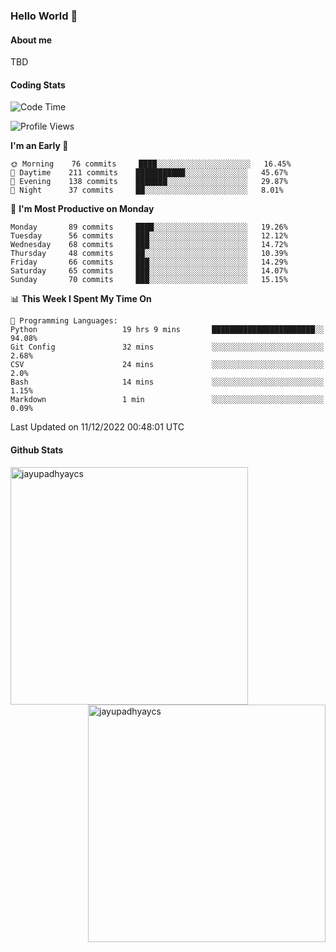 ### Hello World 👋
#### About me
TBD
#### Coding Stats
<!--START_SECTION:waka-->
![Code Time](http://img.shields.io/badge/Code%20Time-331%20hrs%2015%20mins-blue)

![Profile Views](http://img.shields.io/badge/Profile%20Views-0-blue)

**I'm an Early 🐤** 

```text
🌞 Morning    76 commits     ████░░░░░░░░░░░░░░░░░░░░░   16.45% 
🌆 Daytime    211 commits    ███████████░░░░░░░░░░░░░░   45.67% 
🌃 Evening    138 commits    ███████░░░░░░░░░░░░░░░░░░   29.87% 
🌙 Night      37 commits     ██░░░░░░░░░░░░░░░░░░░░░░░   8.01%

```
📅 **I'm Most Productive on Monday** 

```text
Monday       89 commits     ████░░░░░░░░░░░░░░░░░░░░░   19.26% 
Tuesday      56 commits     ███░░░░░░░░░░░░░░░░░░░░░░   12.12% 
Wednesday    68 commits     ███░░░░░░░░░░░░░░░░░░░░░░   14.72% 
Thursday     48 commits     ██░░░░░░░░░░░░░░░░░░░░░░░   10.39% 
Friday       66 commits     ███░░░░░░░░░░░░░░░░░░░░░░   14.29% 
Saturday     65 commits     ███░░░░░░░░░░░░░░░░░░░░░░   14.07% 
Sunday       70 commits     ███░░░░░░░░░░░░░░░░░░░░░░   15.15%

```


📊 **This Week I Spent My Time On** 

```text
💬 Programming Languages: 
Python                   19 hrs 9 mins       ███████████████████████░░   94.08% 
Git Config               32 mins             ░░░░░░░░░░░░░░░░░░░░░░░░░   2.68% 
CSV                      24 mins             ░░░░░░░░░░░░░░░░░░░░░░░░░   2.0% 
Bash                     14 mins             ░░░░░░░░░░░░░░░░░░░░░░░░░   1.15% 
Markdown                 1 min               ░░░░░░░░░░░░░░░░░░░░░░░░░   0.09%

```


 Last Updated on 11/12/2022 00:48:01 UTC
<!--END_SECTION:waka-->
#### Github Stats

<p  ><img align="left" src="https://github-readme-stats.vercel.app/api/top-langs?username=jayupadhyaycs&theme=tokyonight&show_icons=true&locale=en&layout=compact" alt="jayupadhyaycs" width="380px"  /> 
<img align="right" src="https://github-readme-streak-stats.herokuapp.com/?user=jayupadhyaycs&theme=tokyonight&" alt="jayupadhyaycs" width="380px"/>
</p>




<!--
**JayUpadhyayCS/JayUpadhyayCS** is a ✨ _special_ ✨ repository because its `README.md` (this file) appears on your GitHub profile.

Here are some ideas to get you started:

- 🔭 I’m currently working on ...
- 🌱 I’m currently learning ...
- 👯 I’m looking to collaborate on ...
- 🤔 I’m looking for help with ...
- 💬 Ask me about ...
- 📫 How to reach me: ...
- 😄 Pronouns: ...
- ⚡ Fun fact: ...
-->
